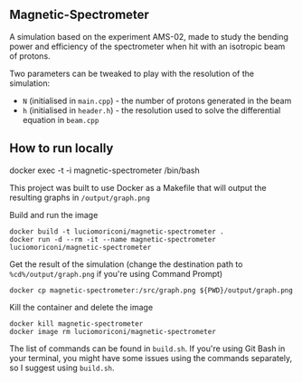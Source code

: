 ## Magnetic-Spectrometer 
A simulation based on the experiment AMS-02, made to study the bending power and efficiency of the spectrometer when hit with an isotropic beam of protons.  

Two parameters can be tweaked to play with the resolution of the simulation:
- `N` (initialised in `main.cpp`) - the number of protons generated in the beam
- `h` (initialised in `header.h`) - the resolution used to solve the differential equation in `beam.cpp`

## How to run locally

docker exec -t -i magnetic-spectrometer /bin/bash

This project was built to use Docker as a Makefile that will output the resulting graphs in `/output/graph.png`

Build and run the image
```
docker build -t luciomoriconi/magnetic-spectrometer .
docker run -d --rm -it --name magnetic-spectrometer luciomoriconi/magnetic-spectrometer
```
Get the result of the simulation (change the destination path to `%cd%/output/graph.png` if you're using Command Prompt)
```
docker cp magnetic-spectrometer:/src/graph.png ${PWD}/output/graph.png
```
Kill the container and delete the image
```
docker kill magnetic-spectrometer
docker image rm luciomoriconi/magnetic-spectrometer
```

The list of commands can be found in `build.sh`. 
If you're using Git Bash in your terminal, you might have some issues using the commands separately, so I suggest using `build.sh`.
